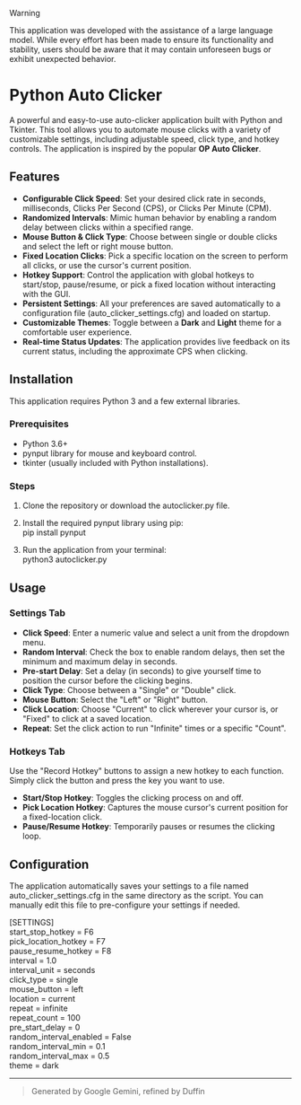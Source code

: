 > [!WARNING]
> This application was developed with the assistance of a large language model. While every effort has been made to ensure its functionality and stability, users should be aware that it may contain unforeseen bugs or exhibit unexpected behavior.

# **Python Auto Clicker**

A powerful and easy-to-use auto-clicker application built with Python and Tkinter. This tool allows you to automate mouse clicks with a variety of customizable settings, including adjustable speed, click type, and hotkey controls. The application is inspired by the popular **OP Auto Clicker**.

## **Features**

* **Configurable Click Speed**: Set your desired click rate in seconds, milliseconds, Clicks Per Second (CPS), or Clicks Per Minute (CPM).  
* **Randomized Intervals**: Mimic human behavior by enabling a random delay between clicks within a specified range.  
* **Mouse Button & Click Type**: Choose between single or double clicks and select the left or right mouse button.  
* **Fixed Location Clicks**: Pick a specific location on the screen to perform all clicks, or use the cursor's current position.  
* **Hotkey Support**: Control the application with global hotkeys to start/stop, pause/resume, or pick a fixed location without interacting with the GUI.  
* **Persistent Settings**: All your preferences are saved automatically to a configuration file (auto\_clicker\_settings.cfg) and loaded on startup.  
* **Customizable Themes**: Toggle between a **Dark** and **Light** theme for a comfortable user experience.  
* **Real-time Status Updates**: The application provides live feedback on its current status, including the approximate CPS when clicking.

## **Installation**

This application requires Python 3 and a few external libraries.

### **Prerequisites**

* Python 3.6+  
* pynput library for mouse and keyboard control.  
* tkinter (usually included with Python installations).

### **Steps**

1. Clone the repository or download the autoclicker.py file.  
2. Install the required pynput library using pip:  
   pip install pynput

3. Run the application from your terminal:  
   python3 autoclicker.py

## **Usage**

### **Settings Tab**

* **Click Speed**: Enter a numeric value and select a unit from the dropdown menu.  
* **Random Interval**: Check the box to enable random delays, then set the minimum and maximum delay in seconds.  
* **Pre-start Delay**: Set a delay (in seconds) to give yourself time to position the cursor before the clicking begins.  
* **Click Type**: Choose between a "Single" or "Double" click.  
* **Mouse Button**: Select the "Left" or "Right" button.  
* **Click Location**: Choose "Current" to click wherever your cursor is, or "Fixed" to click at a saved location.  
* **Repeat**: Set the click action to run "Infinite" times or a specific "Count".

### **Hotkeys Tab**

Use the "Record Hotkey" buttons to assign a new hotkey to each function. Simply click the button and press the key you want to use.

* **Start/Stop Hotkey**: Toggles the clicking process on and off.  
* **Pick Location Hotkey**: Captures the mouse cursor's current position for a fixed-location click.  
* **Pause/Resume Hotkey**: Temporarily pauses or resumes the clicking loop.

## **Configuration**

The application automatically saves your settings to a file named auto\_clicker\_settings.cfg in the same directory as the script. You can manually edit this file to pre-configure your settings if needed.

\[SETTINGS\]  
start\_stop\_hotkey \= F6  
pick\_location\_hotkey \= F7  
pause\_resume\_hotkey \= F8  
interval \= 1.0  
interval\_unit \= seconds  
click\_type \= single  
mouse\_button \= left  
location \= current  
repeat \= infinite  
repeat\_count \= 100  
pre\_start\_delay \= 0  
random\_interval\_enabled \= False  
random\_interval\_min \= 0.1  
random\_interval\_max \= 0.5  
theme \= dark

---

> Generated by Google Gemini, refined by Duffin
